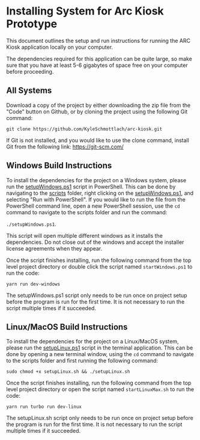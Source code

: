# Installing System for Arc Kiosk Prototype

This document outlines the setup and run instructions for running the ARC Kiosk application locally on your computer.

The dependencies required for this application can be quite large, so make sure that you have at least 5-6 gigabytes of space free on your computer before proceeding.

## All Systems

Download a copy of the project by either downloading the zip file from the "Code" button on Github, or by cloning the project using the following Git command:

`
git clone https://github.com/KyleSchmottlach/arc-kiosk.git
`

If Git is not installed, and you would like to use the clone command, install Git from the following link: https://git-scm.com/

## Windows Build Instructions

To install the dependencies for the project on a Windows system, please run the
[setupWindows.ps1](scripts/setupWindows.ps1) script in PowerShell. This can be 
done by navigating to the [scripts](scripts) folder, right clicking on the 
[setupWindows.ps1](scripts/setupWindows.ps1), and selecting "Run with PowerShell". 
If you would like to run the file from the PowerShell command line, open a new 
PowerShell session, use the `cd` command to navigate to the scripts folder and 
run the command:

`./setupWindows.ps1`.

This script will open multiple different windows as it installs the dependencies.
Do not close out of the windows and accept the installer license agreements when
they appear.

Once the script finishes installing, run the following command from the top level
project directory or double click the script named `startWindows.ps1` to run the code:

`
yarn run dev-windows
`

The setupWindows.ps1 script only needs to be run once on project setup before the program
is run for the first time. It is not necessary to run the script multiple times if
it succeeded.

## Linux/MacOS Build Instructions

To install the dependencies for the project on a Linux/MacOS system, please run the
[setupLinux.ps1](scripts/setupLinux.sh) script in the terminal application. This can be 
done by opening a new terminal window, using the `cd` command to navigate to the 
scripts folder and first running the following command: 

`
sudo chmod +x setupLinux.sh && ./setupLinux.sh
`

Once the script finishes installing, run the following command from the top level
project directory or open the script named `startLinuxMax.sh` to run the code:

`
yarn run turbo run dev-linux
`

The setupLinux.sh script only needs to be run once on project setup before the program
is run for the first time. It is not necessary to run the script multiple times if
it succeeded.
